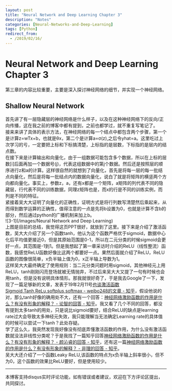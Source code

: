 ```yaml
---
layout: post
title: "Neural Network and Deep Learning Chapter 3"
description: "Notes"
categories: [Neural-Networks-and-Deep-Learning]
tags: [Python]
redirect_from:
  - /2019/02/16/
---
```

# Neural Network and Deep Learning Chapter 3  
第三章的内容比较重要，主要是深入探讨神经网络的细节，并实现一个神经网络。  

## Shallow Neural Network  
首先讲了有一层隐藏层的神经网络是什么样子，以及在这种神经网络下的反向/正向传播，这在我之前的博客中都有提到，之前也都学过，就不重复写笔记了。  
接来来讲了具体的表示方法，在神经网络的每一个结点中都包含两个步骤，第一个是计算z=wTx+b，也就是θx，第二个是计算a=σ(z),之后令yhat=a。这里吃过上次学习的亏，一定要把上标和下标搞清楚，上标指的是层数，下标指的是层内的结点数。  
在接下来是计算输出和向量化，由于一组数据可能包含多个数据，所以在上标的层数[i]后面再加一个数据号(j)，代表这组数据中的第j个数据。然后还是按照层的顺序进行z和a的计算。这样很自然的就想到了向量化，首先是将每一层的每一批结点向量化，然后是将每一批结点内的数据向量化，说白了就是将矩阵的横竖两个方向都向量化。事实上，参数z，a，还有x都是一个矩阵，a矩阵的列代表不同的隐藏层，行代表不同的训练数据，同理z矩阵也是，而x的行是不同的训练实例，而列是不同的特征。  
紧接着吴大大证明了向量化的正确性，证明方式是将行列数写清楚然后乘起来，从而得到数学运算的正确性，值得注意的一点是先将b设置为0，也就是计算不含b的部分，然后通过python的广播机制来加上b。  
![3-1](/images/Neural Network and Deep Learning)  
上图是目前的总结，我觉得这页PPT很好，就放到了这里。接下来是介绍了激活函数，吴大大介绍了另一个函数tanh，他认为这个函数严格优于sigmoid，数据中心化后平均值更接近0，但是其原始范围是0-1，所以在二元分类的时候sigmoid会更好一点，其范围是-1到1。但是我想起了第一章采访时介绍的ReLU（线性整流）函数，我感觉ReLU函数好像比这两个都要好一点。果然后面就介绍了ReLU，ReLU函数的图像很简单，x负半轴上值为0，x正半轴上导数为1。  
这样吴大大最终确定了使用规则：当二元分类问题时用sigmoid，其他神经元上用ReLU，tanh刚刚闪亮登场就被无情抛弃，不过后来吴大大又提了一句有时候也会用tanh，但是没有说明具体情形。那我就很好奇了，于是我去Google了一下，发现了一篇足够新的文章，发表于19年2月11号[也谈激活函数Sigmoid,Tanh,ReLu,softplus,softmax - weibo248的文章 - 知乎](https://zhuanlan.zhihu.com/p/48776056)，假设他说的对，那么tanh好像的确用处不大，还有一个回答：[神经网络激励函数的作用是什么？有没有形象的解释？ - 论智的回答 - 知乎](https://www.zhihu.com/question/22334626/answer/465380541)。我又看了几个不同的回答，都没有提到太多tanh的用处，只是说比sigmoid要好，结合ReLU的缺点是learning rate过大会导致太多神经元失效，我只能理解当无法确定Learning rate的具体值的时候可以尝试一下tanh？此处存疑。  
学了这么久，我突然发现我好像没有彻底弄懂激活函数的作用，为什么没有激活函数就没法非线性分类呢？于是我找了一篇知乎回答[神经网络激励函数的作用是什么？有没有形象的解释？ - 颜沁睿的回答 - 知乎](https://www.zhihu.com/question/22334626/answer/103835591)，还有这一篇[神经网络激励函数的作用是什么？有没有形象的解释？ - 非理的回答 - 知乎](https://www.zhihu.com/question/22334626/answer/21036590)。  
吴大大还介绍了一个函数Leaky ReLU,该函数的特点为x负半轴上斜率很小，但不为0，这个函数的效果比ReLU要好，但是使用较少。



---
本博客支持disqus实时评论功能，如有错误或者建议，欢迎在下方评论区提出，共同探讨。  

